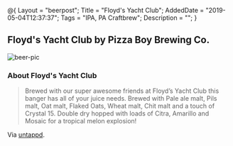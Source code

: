 @{
 Layout = "beerpost";
 Title = "Floyd's Yacht Club";
 AddedDate = "2019-05-04T12:37:37";
 Tags = "IPA, PA Craftbrew";
 Description = "";
 }
 

## Floyd's Yacht Club by Pizza Boy Brewing Co.

![beer-pic]

### About Floyd's Yacht Club

> Brewed with our super awesome friends at Floyd’s Yacht Club this banger has all of your juice needs. Brewed with Pale ale malt, Pils malt, Oat malt, Flaked Oats, Wheat malt, Chit malt and a touch of Crystal 15. Double dry hopped with loads of Citra, Amarillo and Mosaic for a tropical melon explosion!

Via [untappd][untappd-url].

[untappd-url]: <https://untappd.com//b/pizza-boy-brewing-co-floyd-s-yacht-club/2607243>
[beer-pic]: https://jasonpowley.com/assets/img/2019-05-04-floyds-yacht-club.jpeg "Floyd's Yacht Club by Pizza Boy Brewing Co."

